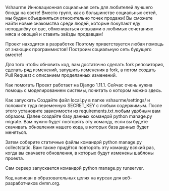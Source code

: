 Vshaurme
Инновационная социальная сеть для любителей лучшего блюда на свете! Вместо групп, как в большинстве социальных сетей, мы будем объединяться относительно точек продажи! Вы сможете найти новые знакомства среди людей, которые покупают еду неподалёку от вас, обмениваться отзывами о любимых сочетаниях мяса и овощей и ставить звёзды продавцам!

Проект находится в разработке
Поэтому приветствуется любая помощь от знающих программистов! Построим социальную сеть будущего вместе!

Для того чтобы обновить код, вам достаточно сделать fork репозитория, сделать ряд изменений, запушить изменения в fork, а потом создать Pull Request с описанием проделанных изменений.

Как помогать
Проект работает на Django 1.11.1. Сейчас очень нужна помощь с моделированием системы, почитать о котором можно здесь.

Как запускать
Создайте файл local.py в папке vshaurme/settings/ и положите туда переменную SECRET_KEY с любым содержимым. После этого установите зависимости из requirements.txt любым удобным вам образом. Далее создайте базу данных командой python manage.py migrate. Вам нужно будет повторять эту команду, если вы будете скачивать обновления нашего кода, в которых база данных будет меняться.

Затем соберите статичные файлы командой python manage.py collectstatic. Вам также придётся повторять эту команду всякий раз, когда вы скачаете обновления, в которых будут изменены шаблоны проекта.

Сам сервер запускается командой python manage.py runserver.

Код написан в образовательных целях на курсах для веб-разработчиков dvmn.org.